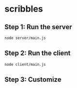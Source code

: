 # scribbles

## Step 1: Run the server

```sh
node server/main.js
```
## Step 2: Run the client

```sh
node client/main.js
```

## Step 3: Customize

